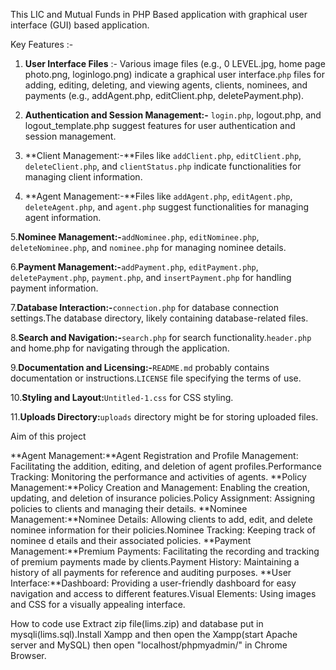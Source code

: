 This LIC and Mutual Funds in PHP Based application with graphical user interface (GUI) based application. 

Key Features :- 

1. **User Interface Files** :- Various image files (e.g., 0 LEVEL.jpg, home page photo.png, loginlogo.png) indicate a graphical user interface.`php` files for adding, editing, deleting, and viewing agents, clients, nominees, and payments (e.g., addAgent.php, editClient.php, deletePayment.php).

2. **Authentication and Session Management:-** `login.php`, logout.php, and logout_template.php suggest features for user authentication and session management.

3. **Client Management:-**Files like `addClient.php`, `editClient.php`, `deleteClient.php`, and `clientStatus.php` indicate functionalities for managing client information.

4. **Agent Management:-**Files like `addAgent.php`, `editAgent.php`, `deleteAgent.php`, and `agent.php` suggest functionalities for managing agent information.

5.**Nominee Management:-**`addNominee.php`, `editNominee.php`, `deleteNominee.php`, and `nominee.php` for managing nominee details.  

6.**Payment Management:-**`addPayment.php`, `editPayment.php`, `deletePayment.php`, `payment.php`, and `insertPayment.php` for handling payment information.

7.**Database Interaction:-**`connection.php` for database connection settings.The database directory, likely containing database-related files.

8.**Search and Navigation:-**`search.php` for search functionality.`header.php` and home.php for navigating through the application.

9.**Documentation and Licensing:-**`README.md` probably contains documentation or instructions.`LICENSE` file specifying the terms of use.

10.**Styling and Layout:**`Untitled-1.css` for CSS styling.

11.**Uploads Directory:**`uploads` directory might be for storing uploaded files.


 Aim of this project 

 **Agent Management:**Agent Registration and Profile Management: Facilitating the addition, editing, and deletion of agent profiles.Performance Tracking: Monitoring the performance and activities of agents.
 **Policy Management:**Policy Creation and Management: Enabling the creation, updating, and deletion of insurance policies.Policy Assignment: Assigning policies to clients and managing their details.
 **Nominee Management:**Nominee Details: Allowing clients to add, edit, and delete nominee information for their policies.Nominee Tracking: Keeping track of nominee d etails and their associated policies.
 **Payment Management:**Premium Payments: Facilitating the recording and tracking of premium payments made by clients.Payment History: Maintaining a history of all payments for reference and auditing purposes.
 **User Interface:**Dashboard: Providing a user-friendly dashboard for easy navigation and access to different features.Visual Elements: Using images and CSS for a visually appealing interface.

How to code use 
Extract zip file(lims.zip) and database put in mysqli(lims.sql).Install Xampp and then open the Xampp(start Apache server and MySQL) then open "localhost/phpmyadmin/" in Chrome Browser.

